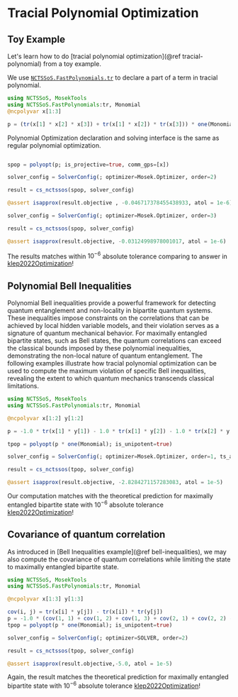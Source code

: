 # Tracial Polynomial Optimization

## Toy Example
Let's learn how to do [tracial polynomial optimization](@ref
tracial-polynomial) from a toy example.

We use [`NCTSSoS.FastPolynomials.tr`](@ref) to declare a part of a term in
tracial polynomial.

```julia
using NCTSSoS, MosekTools
using NCTSSoS.FastPolynomials:tr, Monomial
@ncpolyvar x[1:3]

p = (tr(x[1] * x[2] * x[3]) + tr(x[1] * x[2]) * tr(x[3])) * one(Monomial)
```

Polynomial Optimization declaration and solving interface is the same as regular
polynomial optimization.

```julia

spop = polyopt(p; is_projective=true, comm_gps=[x])

solver_config = SolverConfig(; optimizer=Mosek.Optimizer, order=2)

result = cs_nctssos(spop, solver_config)

@assert isapprox(result.objective , -0.046717378455438933, atol = 1e-6)

solver_config = SolverConfig(; optimizer=Mosek.Optimizer, order=3)

result = cs_nctssos(spop, solver_config)

@assert isapprox(result.objective, -0.03124998978001017, atol = 1e-6)
```

The results matches within $10^{-6}$ absolute tolerance comparing to answer in
[klep2022Optimization](@cite)!

## Polynomial Bell Inequalities

Polynomial Bell inequalities provide a powerful framework for detecting quantum
entanglement and non-locality in bipartite quantum systems. These inequalities
impose constraints on the correlations that can be achieved by local hidden
variable models, and their violation serves as a signature of quantum mechanical
behavior. For maximally entangled bipartite states, such as Bell states, the
quantum correlations can exceed the classical bounds imposed by these polynomial
inequalities, demonstrating the non-local nature of quantum entanglement. The
following examples illustrate how tracial polynomial optimization can be used to
compute the maximum violation of specific Bell inequalities, revealing the
extent to which quantum mechanics transcends classical limitations.

```julia
using NCTSSoS, MosekTools
using NCTSSoS.FastPolynomials:tr, Monomial

@ncpolyvar x[1:2] y[1:2]

p = -1.0 * tr(x[1] * y[1]) - 1.0 * tr(x[1] * y[2]) - 1.0 * tr(x[2] * y[1]) + 1.0 * tr(x[2] * y[2])

tpop = polyopt(p * one(Monomial); is_unipotent=true)

solver_config = SolverConfig(; optimizer=Mosek.Optimizer, order=1, ts_algo=MaximalElimination())

result = cs_nctssos(tpop, solver_config)

@assert isapprox(result.objective, -2.8284271157283083, atol = 1e-5)
```

Our computation matches with the theoretical prediction for maximally entangled
bipartite state with $10^{-6}$ absolute tolerance [klep2022Optimization](@cite)!

## Covariance of quantum correlation

As introduced in [Bell Inequalities example](@ref bell-inequalities), we may
also compute the covariance of quantum correlations while limiting the state to
maximally entangled bipartite state.

```julia
using NCTSSoS, MosekTools
using NCTSSoS.FastPolynomials:tr, Monomial

@ncpolyvar x[1:3] y[1:3]

cov(i, j) = tr(x[i] * y[j]) - tr(x[i]) * tr(y[j])
p = -1.0 * (cov(1, 1) + cov(1, 2) + cov(1, 3) + cov(2, 1) + cov(2, 2) - cov(2, 3) + cov(3, 1) - cov(3, 2))
tpop = polyopt(p * one(Monomial); is_unipotent=true)

solver_config = SolverConfig(; optimizer=SOLVER, order=2)

result = cs_nctssos(tpop, solver_config)

@assert isapprox(result.objective,-5.0, atol = 1e-5)
```

Again, the result matches the theoretical prediction for maximally entangled
bipartite state with $10^{-6}$ absolute tolerance [klep2022Optimization](@cite)!
